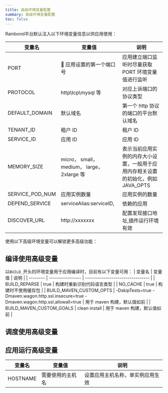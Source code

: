 ```yaml
---
title: 高级环境变量配置
summary: 高级环境变量配置
toc: false
---
```


<div id="toc"></div>
Rainbond平台默认注入以下环境变量信息以供应用使用：

| 变量名          | 变量值                                      | 说明                                                                             |
| --------------- | ------------------------------------------- | -------------------------------------------------------------------------------- |
| PORT            |  应用设置的第一个端口号                     | 应用建立端口监听时尽量获取 PORT 环境变量值进行监听                               |
| PROTOCOL        | http\tcp\mysql 等                           | 对应上诉端口的协议类型                                                           |
| DEFAULT_DOMAIN  | 默认域名                                    | 第一个 http 协议的端口的平台默认域名                                             |
| TENANT_ID       | 租户 ID                                     | 租户 ID                                                                          |
| SERVICE_ID      | 应用 ID                                     | 应用 ID                                                                          |
| MEMORY_SIZE     | micro， small， medium， large， 2xlarge 等 | 表示当前应用实例的内存大小设置，一般用于应用内存相关设置的初始化，例如 JAVA_OPTS |
| SERVICE_POD_NUM | 应用实例数量                                | 应用实例的数量                                                                   |
| DEPEND_SERVICE  | serviceAlias:serviceID,                     | 依赖的应用                                                                       |
| DISCOVER_URL    | http://xxxxxxx                              | 配置发现接口地址,插件运行环境有效                                                |

使用以下高级环境变量可以解锁更多高级功能：

## 编译使用高级变量

以`BUILD_`开头的环境变量用于应用编译时，目前有以下变量可用：
| 变量名   | 变量值           | 说明                             |
| -------- | ---------------- | -------------------------------- |
| BUILD_REPARSE | true | 构建时重新识别代码语言类型 |
| NO_CACHE | true | 构建时不使用缓存包 |
| BUILD_MAVEN_CUSTOM_OPTS | -DskipTests=true -Dmaven.wagon.http.ssl.insecure=true -Dmaven.wagon.http.ssl.allowall=true | 用于 maven 构建，默认值如前 |
| BUILD_MAVEN_CUSTOM_GOALS | clean install | 用于 maven 构建，默认值如前 |

## 调度使用高级变量

## 应用运行高级变量

| 变量名   | 变量值           | 说明                             |
| -------- | ---------------- | -------------------------------- |
| HOSTNAME | 需要使用的主机名 | 设置应用主机名称，单实例应用生效 |
